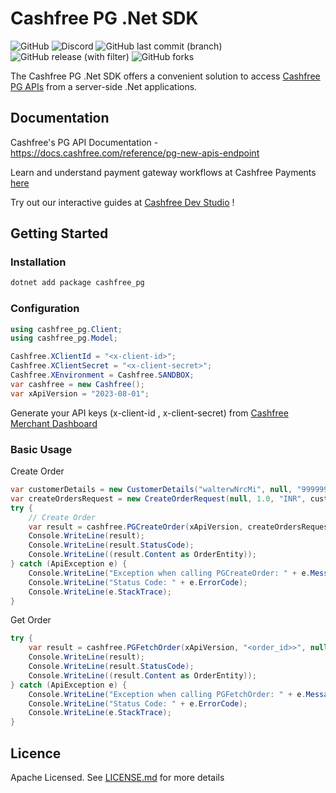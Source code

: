 # Cashfree PG .Net SDK
![GitHub](https://img.shields.io/github/license/cashfree/cashfree-pg-sdk-dotnet) ![Discord](https://img.shields.io/discord/931125665669972018?label=discord) ![GitHub last commit (branch)](https://img.shields.io/github/last-commit/cashfree/cashfree-pg-sdk-dotnet/master) ![GitHub release (with filter)](https://img.shields.io/github/v/release/cashfree/cashfree-pg-sdk-dotnet?label=latest) ![GitHub forks](https://img.shields.io/github/forks/cashfree/cashfree-pg-sdk-go)

The Cashfree PG .Net SDK offers a convenient solution to access [Cashfree PG APIs](https://docs.cashfree.com/reference/pg-new-apis-endpoint) from a server-side .Net  applications. 



## Documentation

Cashfree's PG API Documentation - https://docs.cashfree.com/reference/pg-new-apis-endpoint

Learn and understand payment gateway workflows at Cashfree Payments [here](https://docs.cashfree.com/docs/payment-gateway)

Try out our interactive guides at [Cashfree Dev Studio](https://www.cashfree.com/devstudio) !

## Getting Started

### Installation
```bash
dotnet add package cashfree_pg
```
### Configuration

```csharp 
using cashfree_pg.Client;
using cashfree_pg.Model;

Cashfree.XClientId = "<x-client-id>";
Cashfree.XClientSecret = "<x-client-secret>";
Cashfree.XEnvironment = Cashfree.SANDBOX;
var cashfree = new Cashfree();
var xApiVersion = "2023-08-01";
```

Generate your API keys (x-client-id , x-client-secret) from [Cashfree Merchant Dashboard](https://merchant.cashfree.com/merchants/login)

### Basic Usage
Create Order
```csharp
var customerDetails = new CustomerDetails("walterwNrcMi", null, "9999999999");
var createOrdersRequest = new CreateOrderRequest(null, 1.0, "INR", customerDetails);
try {
    // Create Order
    var result = cashfree.PGCreateOrder(xApiVersion, createOrdersRequest, null, null, null);
    Console.WriteLine(result);
    Console.WriteLine(result.StatusCode);
    Console.WriteLine((result.Content as OrderEntity));
} catch (ApiException e) {
    Console.WriteLine("Exception when calling PGCreateOrder: " + e.Message);
    Console.WriteLine("Status Code: " + e.ErrorCode);
    Console.WriteLine(e.StackTrace);
}
```

Get Order
```csharp
try {
    var result = cashfree.PGFetchOrder(xApiVersion, "<order_id>>", null, null);
    Console.WriteLine(result);
    Console.WriteLine(result.StatusCode);
    Console.WriteLine((result.Content as OrderEntity));
} catch (ApiException e) {
    Console.WriteLine("Exception when calling PGFetchOrder: " + e.Message);
    Console.WriteLine("Status Code: " + e.ErrorCode);
    Console.WriteLine(e.StackTrace);
}
```

## Licence

Apache Licensed. See [LICENSE.md](LICENSE.md) for more details
